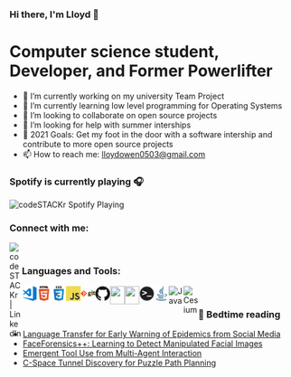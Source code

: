 ### Hi there, I'm Lloyd 👋

# Computer science student, Developer, and Former Powerlifter

- 🔭 I’m currently working on my university Team Project
- 🌱 I’m currently learning low level programming for Operating Systems
- 👯 I’m looking to collaborate on open source projects
- 🤔 I’m looking for help with summer interships
- 🥅 2021 Goals: Get my foot in the door with a software intership and contribute to more open source projects
- 📫 How to reach me: lloydowen0503@gmail.com

### Spotify is currently playing 🎧

<img src="https://currently-listening-lloyd.vercel.app/api/spotify" alt="codeSTACKr Spotify Playing" width="350" />

### Connect with me:

[<img align="left" alt="codeSTACKr | LinkedIn" width="22px" src="https://cdn.jsdelivr.net/npm/simple-icons@v3/icons/linkedin.svg" />][linkedin]

<br />

### Languages and Tools:

<img align="left" alt="Visual Studio Code" width="26px" src="https://raw.githubusercontent.com/github/explore/80688e429a7d4ef2fca1e82350fe8e3517d3494d/topics/visual-studio-code/visual-studio-code.png" />
<img align="left" alt="HTML5" width="26px" src="https://raw.githubusercontent.com/github/explore/80688e429a7d4ef2fca1e82350fe8e3517d3494d/topics/html/html.png" />
<img align="left" alt="CSS3" width="26px" src="https://raw.githubusercontent.com/github/explore/80688e429a7d4ef2fca1e82350fe8e3517d3494d/topics/css/css.png" />
<img align="left" alt="JavaScript" width="26px" src="https://raw.githubusercontent.com/github/explore/80688e429a7d4ef2fca1e82350fe8e3517d3494d/topics/javascript/javascript.png" />
<img align="left" alt="Git" width="26px" src="https://raw.githubusercontent.com/github/explore/80688e429a7d4ef2fca1e82350fe8e3517d3494d/topics/git/git.png" />
<img align="left" alt="GitHub" width="26px" src="https://raw.githubusercontent.com/github/explore/78df643247d429f6cc873026c0622819ad797942/topics/github/github.png" />
<img align="left" height="32" width="26" src="https://cdn.jsdelivr.net/npm/simple-icons@v4/icons/cplusplus.svg" />
<img align="left" height="32" width="26" src="https://cdn.jsdelivr.net/npm/simple-icons@v4/icons/linux.svg" />
<img align="left" alt="Terminal" width="26px" src="https://raw.githubusercontent.com/github/explore/80688e429a7d4ef2fca1e82350fe8e3517d3494d/topics/terminal/terminal.png" />
<img align="left" alt="Java" width="26px" src="https://github.com/simple-icons/simple-icons/blob/e21cbc1b48dd8694f1853ce912a6ae23a64cb3ad/icons/java.svg" />
<img align="left" alt="Java" width="26px" src="https://raw.githubusercontent.com/simple-icons/simple-icons/f9dfaa4c06f5dafa233f7f080bcd1b84631a0206/icons/python.svg" />
<img align="left" alt="Cesium" width="26px" src="https://simpleicons.org/icons/cesium.svg" />
<br />

### 📕 Bedtime reading

- [Language Transfer for Early Warning of Epidemics from Social Media](https://arxiv.org/abs/1910.04519)
- [FaceForensics++: Learning to Detect Manipulated Facial Images](http://www.niessnerlab.org/projects/roessler2019faceforensicspp.html)
- [Emergent Tool Use from Multi-Agent Interaction](https://openai.com/blog/emergent-tool-use/)
- [C-Space Tunnel Discovery for Puzzle Path Planning](https://xinyazhang.gitlab.io/puzzletunneldiscovery/)

[linkedin]: https://linkedin.com/in/lloyd-owen-60b139203/
